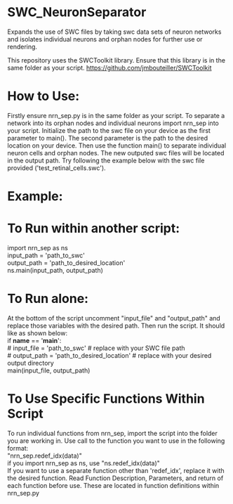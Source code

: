 # SWC_NeuronSeparator
Expands the use of SWC files by taking swc data sets of neuron networks and isolates individual neurons and orphan nodes for further use or rendering.

This repository uses the SWCToolkit library. Ensure that this library is in the same folder as your script. 
https://github.com/jmbouteiller/SWCToolkit

# How to Use: 
Firstly ensure nrn_sep.py is in the same folder as your script. To separate a network into its orphan nodes and individual neurons import nrn_sep into your script. Initialize the path to the swc file on your device as the first parameter to main(). The second parameter is the path to the desired location on your device. Then use the function main() to separate individual neuron cells and orphan nodes. The new outputed swc files will be located in the output path. Try following the example below with the swc file provided ('test_retinal_cells.swc').
# Example: 
# To Run within another script: 
import nrn_sep as ns  
input_path  = 'path_to_swc'  
output_path = 'path_to_desired_location'  
ns.main(input_path, output_path)  
# To Run alone: 
At the bottom of the script uncomment "input_file" and "output_path" and replace those variables with the desired path. Then run the script. It should like as shown below:             
if __name__ == '__main__':    
        # input_file = 'path_to_swc'  # replace with your SWC file path      
        # output_path = 'path_to_desired_location'  # replace with your desired output directory      
        main(input_file, output_path)      
# To Use Specific Functions Within Script        
To run individual functions from nrn_sep, import the script into the folder you are working in. Use call to the function you want to use in the following format:         
"nrn_sep.redef_idx(data)"        
if you import nrn_sep as ns, use "ns.redef_idx(data)"       
If you want to use a separate function other than 'redef_idx', replace it with the desired function. 
Read Function Description, Parameters, and return of each function before use. These are located in function definitions within nrn_sep.py        
